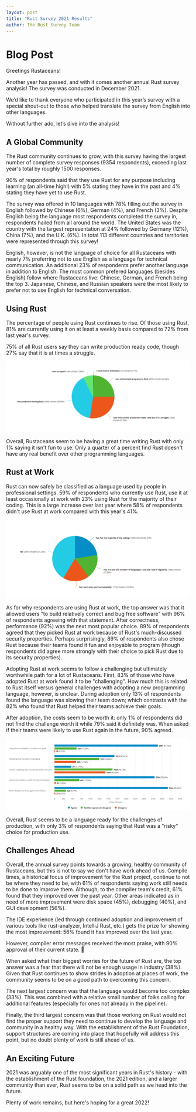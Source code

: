 ```yaml
---
layout: post
title: "Rust Survey 2021 Results"
author: The Rust Survey Team
---
```


# Blog Post

Greetings Rustaceans!

Another year has passed, and with it comes another annual Rust survey analysis! The survey was conducted in December 2021.

We’d like to thank everyone who participated in this year’s survey with a special shout-out to those who helped translate the survey from English into other languages.

Without further ado, let’s dive into the analysis!

## A Global Community

The Rust community continues to grow, with this survey having the largest number of complete survey responses (9354 respondents), exceeding last year's total by roughly 1500 responses.

90% of respondents said that they use Rust for any purpose including learning (an all-time high!) with 5% stating they have in the past and 4% stating they have yet to use Rust.

The survey was offered in 10 languages with 78% filling out the survey in English followed by Chinese (6%), German (4%), and French (3%). Despite English being the language most respondents completed the survey in, respondents hailed from all around the world. The United States was the country with the largest representation at 24% followed by Germany (12%), China (7%), and the U.K. (6%). In total 113 different countries and territories were represented through this survey!

English, however, is not the language of choice for all Rustaceans with nearly 7% preferring not to use English as a language for technical communication. An additional 23% of respondents prefer another language in addition to English. The most common prefered languages (besides English) follow where Rustaceans live: Chinese, German, and French being the top 3. Japanese, Chinese, and Russian speakers were the most likely to prefer not to use English for technical conversation.

## Using Rust

The percentage of people using Rust continues to rise. Of those using Rust, 81% are currently using it on at least a weekly basis compared to 72% from last year's survey.

75% of all Rust users say they can write production ready code, though 27% say that it is at times a struggle.

![Rust expertise](/images/2022-02-RustSurvey/expertise.png)

Overall, Rustaceans seem to be having a great time writing Rust with only 1% saying it isn't fun to use. Only a quarter of a percent find Rust doesn't have any real benefit over other programming languages.

## Rust at Work

Rust can now safely be classified as a language used by people in professional settings. 59% of respondents who currently use Rust, use it at least occasionally at work with 23% using Rust for the majority of their coding. This is a large increase over last year where 58% of respondents didn't use Rust at work compared with this year's 41%.

![Do you use Rust at work?](/images/2022-02-RustSurvey/rust-at-work.png)

As for why respondents are using Rust at work, the top answer was that it allowed users "to build relatively correct and bug free software" with 96% of respondents agreeing with that statement. After correctness, performance (92%) was the next most popular choice. 89% of respondents agreed that they picked Rust at work because of Rust's much-discussed security properties. Perhaps surprisingly, 89% of respondents also chose Rust because their teams found it fun and enjoyable to program (though respondents did agree more strongly with their choice to pick Rust due to its security properties).

Adopting Rust at work seems to follow a challenging but ultimately worthwhile path for a lot of Rustaceans. First, 83% of those who have adopted Rust at work found it to be "challenging". How much this is related to Rust itself versus general challenges with adopting a new programming language, however, is unclear. During adoption only 13% of respondents found the language was slowing their team down; which contrasts with the 82% who found that Rust helped their teams achieve their goals.

After adoption, the costs seem to be worth it: only 1% of respondents did not find the challenge worth it while 79% said it definitely was. When asked if their teams were likely to use Rust again in the future, 90% agreed.

![Adopting Rust](/images/2022-02-RustSurvey/rust-adoption.png)

Overall, Rust seems to be a language ready for the challenges of production, with only 3% of respondents saying that Rust was a "risky" choice for production use.

## Challenges Ahead

Overall, the annual survey points towards a growing, healthy community of Rustaceans, but this is not to say we don't have work ahead of us. Compile times, a historical focus of improvement for the Rust project, continue to not be where they need to be, with 61% of respondents saying work still needs to be done to improve them. Although, to the compiler team's credit, 61% found that they improved over the past year.  Other areas indicated as in need of more improvement were disk space (45%), debugging (40%), and GUI development (56%).

The IDE experience (led through continued adoption and improvement of various tools like rust-analyzer, IntelliJ Rust, etc.) gets the prize for showing the most improvement:  56% found it has improved over the last year.

However, compiler error messages received the most praise, with 90% approval of their current state. 🎉

When asked what their biggest worries for the future of Rust are, the top answer was a fear that there will not be enough usage in industry (38%). Given that Rust continues to show strides in adoption at places of work, the community seems to be on a good path to overcoming this concern.

The next largest concern was that the language would become too complex (33%). This was combined with a relative small number of folks calling for additional features (especially for ones not already in the pipeline).

Finally, the third largest concern was that those working on Rust would not find the proper support they need to continue to develop the language and community in a healthy way. With the establishment of the Rust Foundation, support structures are coming into place that hopefully will address this point, but no doubt plenty of work is still ahead of us.

## An Exciting Future

2021 was arguably one of the most significant years in Rust's history - with the establishment of the Rust foundation, the 2021 edition, and a larger community than ever, Rust seems to be on a solid path as we head into the future.

Plenty of work remains, but here's hoping for a great 2022!
